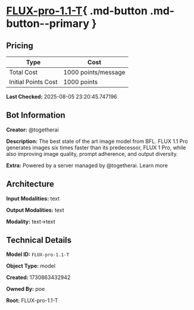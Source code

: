# [FLUX-pro-1.1-T](https://poe.com/FLUX-pro-1.1-T){ .md-button .md-button--primary }

## Pricing

| Type | Cost |
|------|------|
| Total Cost | 1000 points/message |
| Initial Points Cost | 1000 points |

**Last Checked:** 2025-08-05 23:20:45.747196


## Bot Information

**Creator:** @togetherai

**Description:** The best state of the art image model from BFL. FLUX 1.1 Pro generates images six times faster than its predecessor, FLUX 1 Pro, while also improving image quality, prompt adherence, and output diversity.

**Extra:** Powered by a server managed by @togetherai. Learn more


## Architecture

**Input Modalities:** text

**Output Modalities:** text

**Modality:** text->text


## Technical Details

**Model ID:** `FLUX-pro-1.1-T`

**Object Type:** model

**Created:** 1730863432942

**Owned By:** poe

**Root:** FLUX-pro-1.1-T
